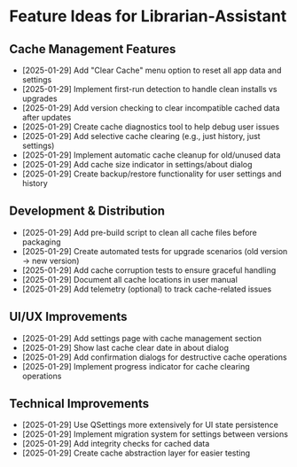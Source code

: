 # Feature Ideas for Librarian-Assistant

## Cache Management Features
- [2025-01-29] Add "Clear Cache" menu option to reset all app data and settings
- [2025-01-29] Implement first-run detection to handle clean installs vs upgrades
- [2025-01-29] Add version checking to clear incompatible cached data after updates
- [2025-01-29] Create cache diagnostics tool to help debug user issues
- [2025-01-29] Add selective cache clearing (e.g., just history, just settings)
- [2025-01-29] Implement automatic cache cleanup for old/unused data
- [2025-01-29] Add cache size indicator in settings/about dialog
- [2025-01-29] Create backup/restore functionality for user settings and history

## Development & Distribution
- [2025-01-29] Add pre-build script to clean all cache files before packaging
- [2025-01-29] Create automated tests for upgrade scenarios (old version -> new version)
- [2025-01-29] Add cache corruption tests to ensure graceful handling
- [2025-01-29] Document all cache locations in user manual
- [2025-01-29] Add telemetry (optional) to track cache-related issues

## UI/UX Improvements
- [2025-01-29] Add settings page with cache management section
- [2025-01-29] Show last cache clear date in about dialog
- [2025-01-29] Add confirmation dialogs for destructive cache operations
- [2025-01-29] Implement progress indicator for cache clearing operations

## Technical Improvements
- [2025-01-29] Use QSettings more extensively for UI state persistence
- [2025-01-29] Implement migration system for settings between versions
- [2025-01-29] Add integrity checks for cached data
- [2025-01-29] Create cache abstraction layer for easier testing